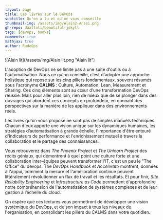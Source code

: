 ```yaml
---
layout: page
title: Les livres sur le DevOps
subtitle: Qu'on a lu et qu'on vous conseille	
thumbnail-img: /assets/img/Alain2-Anssi.png
gh-repo: daattali/beautiful-jekyll
tags: [devops, books]
comments: true
mathjax: true
author: RudeOps
---
```


![Alain lit](/assets/img/Alain lit.png "Alain lit")

L'adoption de DevOps ne se limite pas à une suite d'outils ou à l'automatisation. Nous ce qu'on conseille, c'est d'adopter une approche holistique qui repose sur les cinq piliers fondamentaux, souvent résumés sous l'acronyme **CALMS** : Culture, Automation, Lean, Measurement et Sharing. Ces cinq éléments sont au cœur d'une transformation DevOps réussie. Mais pour aller plus loin, rien de mieux que de se plonger dans des ouvrages qui abordent ces concepts en profondeur, en donnant des perspectives sur la manière de les appliquer dans des environnements réels.

Les livres qu'on vous propose ne sont pas de simples manuels techniques. Chacun d'eux apporte une vision unique sur les dynamiques humaines, les stratégies d’automatisation à grande échelle, l'importance d'être entouré d'indicateurs de performance et l'enrichissement mutuel à travers la collaboration et le partage des connaissances.

Vous retrouverez dans *The Phoenix Project* et *The Unicorn Project* des récits géniaux, qui démontrent à quel point une culture forte et une collaboration inter-équipes peuvent transformer l'IT, c'est un peu le "The Office" du devops. The *DevOps Handbook* et *Accelerate* montrent, données à l'appui, comment la mesure et l'amélioration continue peuvent littéralement révolutionner un flux de travail et les résultats. Et pour finir, *Site Reliability Engineering* et *Infrastructure as Code* permettent d'approfondire notre compréhension de l'automatisation de systèmes complexes et de leur gestion à l’échelle du cloud.

On espère que ces lectures vous permettront de développer une vision systémique du DevOps, et de son impact à tous les niveaux de l'organisation, en consolidant les piliers du CALMS dans votre quotidien.